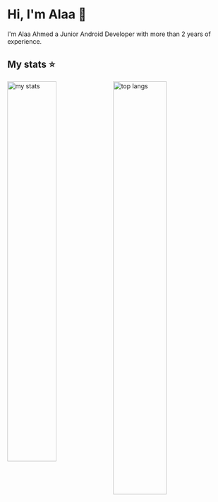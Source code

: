 # Hi, I'm Alaa 👋 
I'm Alaa Ahmed a Junior Android Developer with more than 2 years of experience.

## My stats ⭐
<img alt="my stats" align="left" width="47%" src="https://github-readme-stats.vercel.app/api?username=Ala2Ahmed2&show_icons=true&theme=dracula"/>

<img alt="top langs" align="left" width="49%" src="https://github-readme-stats.vercel.app/api/top-langs/?username=Ala2Ahmed2&theme=dracula&layout=compact"/>
